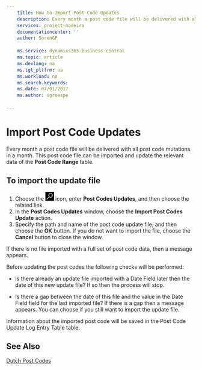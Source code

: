 ```yaml
---
    title: How to Import Post Code Updates
    description: Every month a post code file will be delivered with all post code mutations in a month. This post code file can be imported and update the relevant data of the **Post Code Range** table.
    services: project-madeira
    documentationcenter: ''
    author: SorenGP

    ms.service: dynamics365-business-central
    ms.topic: article
    ms.devlang: na
    ms.tgt_pltfrm: na
    ms.workload: na
    ms.search.keywords:
    ms.date: 07/01/2017
    ms.author: sgroespe

---
```

# Import Post Code Updates
Every month a post code file will be delivered with all post code mutations in a month. This post code file can be imported and update the relevant data of the **Post Code Range** table.  

## To import the update file  

1.  Choose the ![Search for Page or Report](../../media/ui-search/search_small.png "Search for Page or Report icon") icon, enter **Post Codes Updates**, and then choose the related link.  
2.  In the **Post Codes Updates** window, choose the **Import Post Codes Update** action.  
3.  Specify the path and name of the post code update file, and then choose the **OK** button. If you do not want to import the file, choose the **Cancel** button to close the window.  

If there is no file imported with a full set of post code data, then a message appears.  

Before updating the post codes the following checks will be performed:  

- Is there already an update file imported with a Date Field later then the date of this new update file? If so then the process will stop.  

- Is there a gap between the date of this file and the value in the Date Field field for the last imported file? If there is a gap then a message appears. You can choose if you still want to import the update file.  

Information about the imported post code will be saved in the Post Code Update Log Entry Table table.  

## See Also  
[Dutch Post Codes](dutch-post-codes.md)
